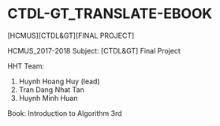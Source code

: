 # CTDL-GT_TRANSLATE-EBOOK
[HCMUS][CTDL&amp;GT][FINAL PROJECT]

HCMUS_2017-2018 Subject: [CTDL&GT] Final Project

HHT Team:
  1. Huynh Hoang Huy (lead)
  2. Tran Dang Nhat Tan
  3. Huynh Minh Huan

Book:
  Introduction to Algorithm 3rd
